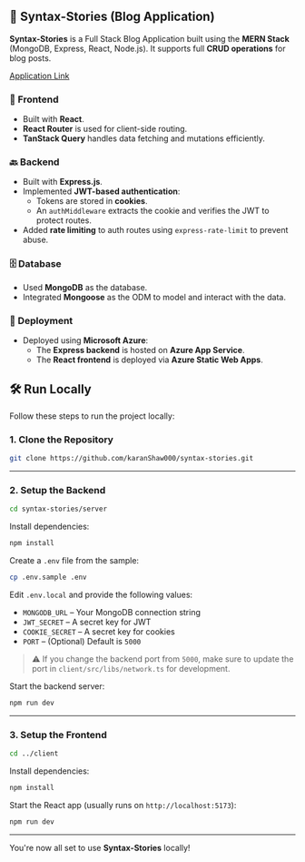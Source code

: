 
## 📖 Syntax-Stories (Blog Application)

**Syntax-Stories** is a Full Stack Blog Application built using the **MERN Stack** (MongoDB, Express, React, Node.js). It supports full **CRUD operations** for blog posts.

[Application Link](https://black-field-05a981b00.6.azurestaticapps.net/)

### 🔧 Frontend

- Built with **React**.
- **React Router** is used for client-side routing.
- **TanStack Query** handles data fetching and mutations efficiently.

### 🔙 Backend

- Built with **Express.js**.
- Implemented **JWT-based authentication**:
  - Tokens are stored in **cookies**.
  - An `authMiddleware` extracts the cookie and verifies the JWT to protect routes.
- Added **rate limiting** to auth routes using `express-rate-limit` to prevent abuse.

### 🗄️ Database

- Used **MongoDB** as the database.
- Integrated **Mongoose** as the ODM to model and interact with the data.

### 🚀 Deployment

- Deployed using **Microsoft Azure**:
  - The **Express backend** is hosted on **Azure App Service**.
  - The **React frontend** is deployed via **Azure Static Web Apps**.



## 🛠️ Run Locally

Follow these steps to run the project locally:

### 1. Clone the Repository

```bash
git clone https://github.com/karanShaw000/syntax-stories.git
```

---

### 2. Setup the Backend

```bash
cd syntax-stories/server
```

Install dependencies:

```bash
npm install
```

Create a `.env` file from the sample:

```bash
cp .env.sample .env
```

Edit `.env.local` and provide the following values:

- `MONGODB_URL` – Your MongoDB connection string
- `JWT_SECRET` – A secret key for JWT
- `COOKIE_SECRET` – A secret key for cookies
- `PORT` – (Optional) Default is `5000`

> ⚠️ If you change the backend port from `5000`, make sure to update the port in `client/src/libs/network.ts` for development.

Start the backend server:

```bash
npm run dev
```

---

### 3. Setup the Frontend

```bash
cd ../client
```

Install dependencies:

```bash
npm install
```

Start the React app (usually runs on `http://localhost:5173`):

```bash
npm run dev
```

---

You're now all set to use **Syntax-Stories** locally!
